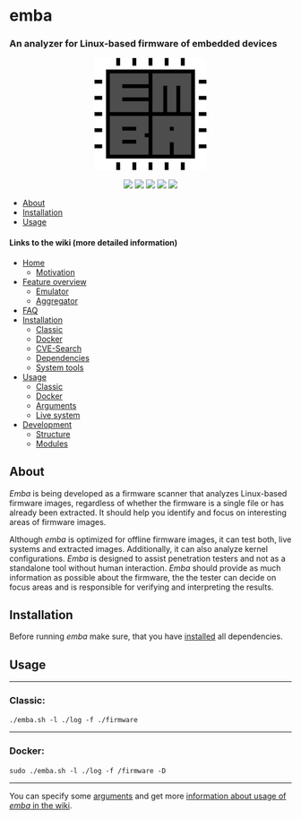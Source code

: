 <!-- 
emba - EMBEDDED LINUX ANALYZER

Copyright 2020-2021 Siemens AG

emba comes with ABSOLUTELY NO WARRANTY. This is free software, and you are
welcome to redistribute it under the terms of the GNU General Public License.
See LICENSE file for usage of this software.

emba is licensed under GPLv3

Author(s): Michael Messner, Pascal Eckmann
-->

# emba
### An analyzer for Linux-based firmware of embedded devices

<p align="center">
  <img src="./helpers/emba.svg" width="200"/>
</p>
<p align="center">
  <a href="https://github.com/koalaman/shellcheck"><img src="https://github.com/e-m-b-a/emba/workflows/ShellCheck/badge.svg?branch=master" /></a>
  <a href="https://www.gnu.org/software/bash/"><img src="https://img.shields.io/badge/Made%20with-Bash-1f425f.svg" /></a>
  <a href="https://github.com/e-m-b-a/emba/blob/master/LICENSE"><img src="https://img.shields.io/github/license/e-m-b-a/emba?label=License"></a>
  <a href="https://github.com/e-m-b-a/emba/stargazers"><img src="https://img.shields.io/github/stars/e-m-b-a/emba?label=Stars"></a>
  <a href="https://github.com/e-m-b-a/emba/network/members"><img src="https://img.shields.io/github/forks/e-m-b-a/emba?label=Forks"></a>
</p>

- [About](#About)
- [Installation](#Installation)
- [Usage](#Usage)

#### Links to the wiki (more detailed information)

- [Home](https://github.com/e-m-b-a/emba/wiki)
  - [Motivation](https://github.com/e-m-b-a/emba/wiki#motivation)
- [Feature overview](https://github.com/e-m-b-a/emba/wiki/Feature-overview)
  - [Emulator](https://github.com/e-m-b-a/emba/wiki/Emulator)
  - [Aggregator](https://github.com/e-m-b-a/emba/wiki/Aggregator)
- [FAQ](https://github.com/e-m-b-a/emba/wiki/FAQ)
- [Installation](https://github.com/e-m-b-a/emba/wiki/Installation)
  - [Classic](https://github.com/e-m-b-a/emba/wiki/Installation#classic-installation)
  - [Docker](https://github.com/e-m-b-a/emba/wiki/Installation#docker-installation)
  - [CVE-Search](https://github.com/e-m-b-a/emba/wiki/Installation#cve-search-installation)
  - [Dependencies](https://github.com/e-m-b-a/emba/wiki/Installation#dependencies)
  - [System tools](https://github.com/e-m-b-a/emba/wiki/Installation#system-tools)
- [Usage](https://github.com/e-m-b-a/emba/wiki/Usage)
  - [Classic](https://github.com/e-m-b-a/emba/wiki/Usage#classic)
  - [Docker](https://github.com/e-m-b-a/emba/wiki/Usage#docker)
  - [Arguments](https://github.com/e-m-b-a/emba/wiki/Usage#arguments)
  - [Live system](https://github.com/e-m-b-a/emba/wiki/Usage#live-systems)
- [Development](https://github.com/e-m-b-a/emba/wiki/Developement)
  - [Structure](https://github.com/e-m-b-a/emba/wiki/Developement#structure-of-emba)
  - [Modules](https://github.com/e-m-b-a/emba/wiki/Developement#development-of-modules)


## About

*Emba* is being developed as a firmware scanner that analyzes Linux-based firmware images, regardless of whether the firmware is a single file or has already been extracted. It should help you identify and focus on interesting areas of firmware images.

Although *emba* is optimized for offline firmware images, it can test both, live systems and extracted images. Additionally, it can also analyze kernel configurations.
*Emba* is designed to assist penetration testers and not as a standalone tool without human interaction. *Emba* should provide as much information as possible about the firmware, the the tester can decide on focus areas and is responsible for verifying and interpreting the results. 

## Installation

Before running *emba* make sure, that you have [installed](https://github.com/e-m-b-a/emba/wiki/Installation) all dependencies.

## Usage

---
### Classic:
```console
./emba.sh -l ./log -f ./firmware
``` 

---   
### Docker:
```console
sudo ./emba.sh -l ./log -f /firmware -D
```

---
You can specify some [arguments](https://github.com/e-m-b-a/emba/wiki/Usage#arguments) and get more [information about usage of *emba* in the wiki](https://github.com/e-m-b-a/emba/wiki/Usage).


